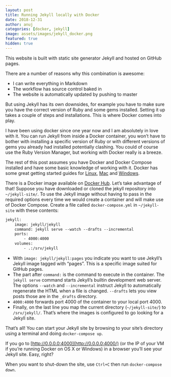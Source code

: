 ```yaml
---
layout: post
title: Running Jekyll locally with Docker
date: 2018-12-31
author: anuj
categories: [docker, jekyll]
image: assets/images/jekyll_docker.png
featured: true
hidden: true
---
```


This website is built with static site generator Jekyll and hosted on GitHub pages. 

There are a number of reasons why this combination is awesome:

- I can write everything in Markdown
- The workflow has source control baked in
- The website is automatically updated by pushing to master

But using Jekyll has its own downsides, for example you have to make sure you have the correct version of Ruby and some gems installed. Setting it up takes a couple of steps and installations. This is where Docker comes into play.

I have been using docker since one year now and I am absolutely in love with it.  You can run Jekyll from inside a Docker container, you won’t have to bother with installing a specific version of Ruby or with different versions of gems you already had installed potentially clashing. You could of course use the Ruby Version Manager, but working with Docker really is a breeze.

The rest of this post assumes you have Docker and Docker Compose installed and have some basic knowledge of working with it. Docker has some great getting started guides for [Linux](https://docs.docker.com/linux/), [Mac](https://docs.docker.com/mac/) and [Windows](https://docs.docker.com/windows/).

There is a Docker image available on [Docker Hub](https://hub.docker.com/r/jekyll/jekyll/). Let’s take advantage of that! Suppose you have downloaded or cloned the jekyll repository into  `~/jekyll-site/`. To use the Jekyll image without having to pass in the required options every time we would create a container and will make use of Docker Compose. Create a file called  `docker-compose.yml` in `~/jekyll-site` with these contents:

```dockerfile
jekyll:
    image: jekyll/jekyll
    command: jekyll serve --watch --drafts --incremental
    ports:
        - 4000:4000
    volumes:
        - .:/srv/jekyll
```

- With `image: jekyll/jekyll:pages` you indicate you want to use Jekyll’s Jekyll image tagged with “pages”. This is a specific image suited for GitHub pages.
- The part after `command:` is the command to execute in the container. The `jekyll serve` command starts Jekyll’s builtin development web server. The options `--watch` and `--incremental` instruct Jekyll to automatically regenerate the HTML when a file is changed. `--drafts` lets you view posts those are in the `_drafts` directory.
- `4000:4000` forwards port 4000 of the container to your local port 4000.
- Finally, on the last line you map the current directory (`~/jekyll-site/`) to `/srv/jekyll/`. That’s where the images is configured to go looking for a Jekyll site.

That’s all! You can start your Jekyll site by browsing to your site’s directory using a terminal and doing `docker-compose up`.

If you go to [http://0.0.0.0:4000](http://0.0.0.0:4000/) (or the IP of your VM if you’re running Docker on OS X or Windows) in a browser you’ll see your Jekyll site. Easy, right?

When you want to shut-down the site, use `Ctrl+C` then run `docker-compose down`.
